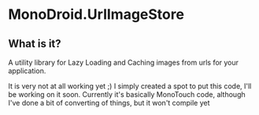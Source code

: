 MonoDroid.UrlImageStore
==============================

What is it?
-----------
A utility library for Lazy Loading and Caching images from urls for your application.

It is very not at all working yet ;)
I simply created a spot to put this code, I'll be working on it soon.
Currently it's basically MonoTouch code, although I've done a bit of converting of things, but it won't compile yet

